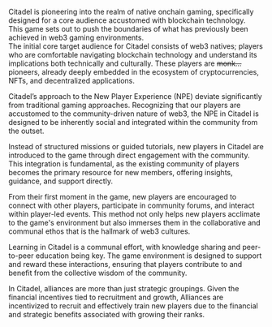 Citadel is pioneering into the realm of native onchain gaming, specifically designed for a core audience accustomed with blockchain technology.  
This game sets out to push the boundaries of what has previously been achieved in web3 gaming environments.  
The initial core target audience for Citadel consists of web3 natives; players who are comfortable navigating blockchain technology and understand its implications both technically and culturally. These players are ~~monk…~~ pioneers, already deeply embedded in the ecosystem of cryptocurrencies, NFTs, and decentralized applications.

Citadel’s approach to the New Player Experience (NPE) deviate significantly from traditional gaming approaches. Recognizing that our players are accustomed to the community-driven nature of web3, the NPE in Citadel is designed to be inherently social and integrated within the community from the outset.

Instead of structured missions or guided tutorials, new players in Citadel are introduced to the game through direct engagement with the community. This integration is fundamental, as the existing community of players becomes the primary resource for new members, offering insights, guidance, and support directly.

From their first moment in the game, new players are encouraged to connect with other players, participate in community forums, and interact within player-led events. This method not only helps new players acclimate to the game's environment but also immerses them in the collaborative and communal ethos that is the hallmark of web3 cultures.

Learning in Citadel is a communal effort, with knowledge sharing and peer-to-peer education being key. The game environment is designed to support and reward these interactions, ensuring that players contribute to and benefit from the collective wisdom of the community.

In Citadel, alliances are more than just strategic groupings. Given the financial incentives tied to recruitment and growth, Alliances are incentivized to recruit and effectively train new players due to the financial and strategic benefits associated with growing their ranks.